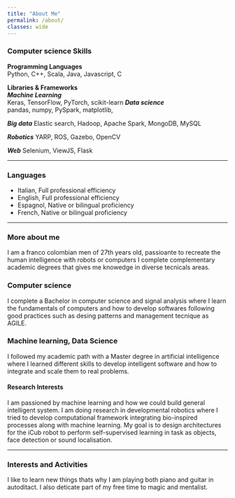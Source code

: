 ```yaml
---
title: "About Me"
permalink: /about/
classes: wide
---
```


### Computer science Skills

**Programming Languages** <br>
Python, C++, Scala, Java, Javascript, C

**Libraries & Frameworks** <br>
***Machine Learning*** <br>
Keras, TensorFlow, PyTorch, scikit-learn
***Data science*** <br>
pandas, numpy, PySpark, matplotlib, 

***Big data***
Elastic search, Hadoop, Apache Spark, MongoDB, MySQL

***Robotics***
YARP, ROS, Gazebo, OpenCV

***Web***
Selenium, ViewJS, Flask



---

### Languages
- Italian, Full professional efficiency
- English, Full professional efficiency
- Espagnol, Native or bilingual proficiency
- French, Native or bilingual proficiency

---

### More about me
I am a franco colombian men of 27th years old, passioante to recreate the human intelligence with robots or computers I complete complementary academic degrees that gives me knowedge in diverse tecnicals areas. 

### Computer science ###
I complete a Bachelor in computer science and signal analysis where I learn the fundamentals of computers and how to develop softwares following good practices such as desing patterns and management tecnique as AGILE. 

### Machine learning, Data Science ###
I followed my academic path with a Master degree in artificial intelligence where I learned different skills to develop intelligent software and how to integrate and scale them to real problems. 


#### Research Interests
I am passioned by machine learning and how we could build general intelligent system. I am doing research in developmental robotics where I tried to develop computational framework integrating bio-inspired processes along with machine learning. My goal is to design architectures for the iCub robot to perform self-supervised learning in task as objects, face detection or sound localisation. 


---

### Interests and Activities
I like to learn new things thats why I am playing both piano and guitar in autoditact. I also deticate part of my free time to magic and mentalist.  
 